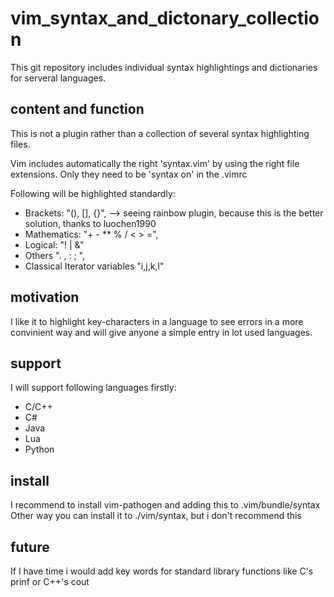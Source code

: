 # vim_syntax_and_dictonary_collection

This git repository includes individual syntax highlightings and dictionaries for serveral languages. 

## content and function

This is not a plugin rather than a collection of several syntax highlighting files.

Vim includes automatically the right 'syntax.vim' by using the right file extensions. Only they need to be 'syntax on' in the .vimrc 

Following will be highlighted standardly:

- Brackets: "(), [], {}", --> seeing rainbow plugin, because this is the better solution, thanks to luochen1990
- Mathematics: "+ - ** % / < > =",
- Logical: "! | &"
- Others ". , : ; ",
- Classical Iterator variables "i,j,k,l"

## motivation

I like it to highlight key-characters in a language to see errors in a more convinient way and will give anyone a simple entry in lot used languages.

## support

I will support following languages firstly:
- C/C++
- C#
- Java
- Lua
- Python

## install

I recommend to install vim-pathogen and adding this to .vim/bundle/syntax
Other way you can install it to ./vim/syntax, but i don't recommend this

## future

If I have time i would add key words for standard library functions like C's prinf or C++'s cout 
